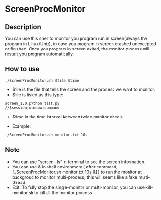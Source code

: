 # ScreenProcMonitor

## Description
You can use this shell to monitor you program run in screen(always the program in Linux/Unix), in case you program in screen crashed unexcepted or finished.
Once you program in screen exited, the monitor process will restart you program automatically.

## How to use
```
./ScreenProcMonitor.sh $file $time
```
- $file is the file that tells the screen and the process we want to monitor.
- $file is listed as this type:

```
screen_1;0;python test.py
//$session;window;command
```
- $time is the time interval between twice monitor check.

- Example:
```
./ScreenProcMonitor.sh monitor.txt 10s
```

## Note
- You can use "screen -ls" in terminal to see the screen information.
- You can use & in shell environment ( after command, [./ScreenProcMonitor.sh monitor.txt 10s &] ) to run the monitor at backgroud to monitor multi-process, this will seems like a fake multi-thread.
- Exit:
To fully stop the single-monitor or multi-monitor, you can use kill-monitor.sh to kill all the monitor process.
